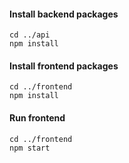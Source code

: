 #### Install backend packages

```
cd ../api
npm install
```

#### Install frontend packages

```
cd ../frontend
npm install
```

#### Run frontend

```
cd ../frontend
npm start
```
